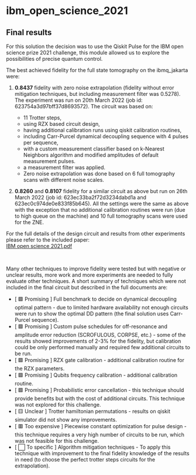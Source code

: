 # ibm_open_science_2021

## Final results
For this solution the decision was to use the Qiskit Pulse for the IBM open science prize 2021 challenge, this module allowed us to explore the possibilities of precise quantum control.

The best achieved fidelity for the full state tomography on the ibmq_jakarta were:
1. **0.8437** fidelity with zero noise extrapolation (fidelity without error mitigation techniques, but including measurement filter was 0.5278). The experiment was run on 20th March 2022 (job id: 623754a3d97bff37d8693572). The circuit was based on:
    * 11 Trotter steps,
    * using RZX based circuit design,
    * having additional calibration runs using qiskit calibration routines,
    * including Carr-Purcel dynamical decoupling sequence with 4 pulses per sequence,
    * with a custom measurement classifier based on k-Nearest Neighbors algorithm and modified amplitudes of default measurement pulses.
    * a measurement filter was applied.
    * Zero noise extrapolation was done based on 6 full tomography scans with different noise scales.

2. **0.8260** and **0.8107** fidelity for a similar circuit as above but run on 26th March 2022 (job id: 623ec33ba2f72d3234dabd1a and 623ec0c974de0e833f85b645). All the settings were the same as above with the exception that no additional calibration routines were run (due to high queue on the machine) and 10 full tomography scans were used for the ZNE.

For the full details of the design circuit and results from other experiments please refer to the included paper:\
[IBM open science 2021.pdf](IBM%20open%20science%202021.pdf)

<br/>

Many other techniques to improve fidelity were tested but with negative or unclear results, more work and more experiments are needed to fully evaluate other techniques. A short summary of techniques which were not included in the final circuit but described in the full documents are:
* [ 🟩 Promising ] Full benchmark to decide on dynamical decoupling optimal pattern - due to limited hardware availability not enough circuits were run to show the optimal DD pattern (the final solution uses Carr-Purcel sequence).
* [ 🟩 Promising ] Custom pulse schedules for off-resonance and amplitude error reduction (SCROFULOUS, CORPSE, etc.) - some of the results showed improvements of 2-3% for the fidelity, but calibration could be only performed manually and required few additional circuits to be run.
* [ 🟩 Promising ] RZX gate calibration - additional calibration routine for the RZX parameters.
* [ 🟩 Promising ] Qubits frequency calibration - additional calibration routine.
* [ 🟩 Promising ] Probabilistic error cancellation - this technique should provide benefits but with the cost of additional circuits. This technique was not explored for this challenge.
* [ 🟨 Unclear ] Trotter hamiltonian permutations - results on qiskit simulator did not show any improvements.
* [ 🟥 Too expensive ] Piecewise constant optimization for pulse design - this technique requires a very high number of circuits to be run, which was not feasible for this challenge.
* [ ⬜ To specific ] Algorithm mitigation techniques - To apply this technique with improvement to the final fidelity knowledge of the results in need (to choose the perfect trotter steps circuits for the extrapolation).

